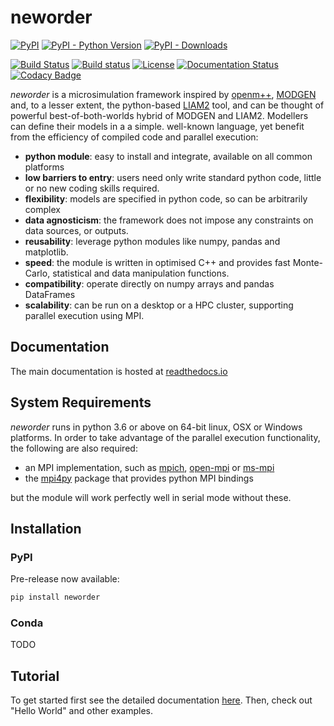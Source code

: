 # neworder

[![PyPI](https://img.shields.io/pypi/v/neworder)](https://pypi.org/project/neworder/)
[![PyPI - Python Version](https://img.shields.io/pypi/pyversions/neworder)](https://pypi.org/project/neworder/)
[![PyPI - Downloads](https://img.shields.io/pypi/dm/neworder)](https://pypi.org/project/neworder/)

[![Build Status](https://travis-ci.org/virgesmith/neworder.png?branch=master)](https://travis-ci.org/virgesmith/neworder) 
[![Build status](https://ci.appveyor.com/api/projects/status/oycn4is2insoiun7?svg=true)](https://ci.appveyor.com/project/virgesmith/neworder)
[![License](https://img.shields.io/github/license/mashape/apistatus.svg)](https://opensource.org/licenses/MIT)
[![Documentation Status](https://readthedocs.org/projects/neworder/badge/?version=latest)](https://neworder.readthedocs.io/en/latest/?badge=latest)
[![Codacy Badge](https://api.codacy.com/project/badge/Grade/2f3d4cbf0d174b07b527c64b700db77f)](https://www.codacy.com/app/virgesmith/neworder?utm_source=github.com&amp;utm_medium=referral&amp;utm_content=virgesmith/neworder&amp;utm_campaign=Badge_Grade)

*neworder* is a microsimulation framework inspired by [openm++](https://openmpp.org/), [MODGEN](https://www.statcan.gc.ca/eng/microsimulation/modgen/modgen) and, to a lesser extent, the python-based [LIAM2](http://liam2.plan.be/pages/about.html) tool, and can be thought of powerful best-of-both-worlds hybrid of MODGEN and LIAM2. Modellers can define their models in a a simple. well-known language, yet benefit from the efficiency of compiled code and parallel execution:

- **python module**: easy to install and integrate, available on all common platforms
- **low barriers to entry**: users need only write standard python code, little or no new coding skills required.
- **flexibility**: models are specified in python code, so can be arbitrarily complex
- **data agnosticism**: the framework does not impose any constraints on data sources, or outputs.
- **reusability**: leverage python modules like numpy, pandas and matplotlib.
- **speed**: the module is written in optimised C++ and provides fast Monte-Carlo, statistical and data manipulation functions.
- **compatibility**: operate directly on numpy arrays and pandas DataFrames
- **scalability**: can be run on a desktop or a HPC cluster, supporting parallel execution using MPI.

## Documentation

The main documentation is hosted at [readthedocs.io](https://neworder.readthedocs.io)

## System Requirements

*neworder* runs in python 3.6 or above on 64-bit linux, OSX or Windows platforms. In order to take advantage of the parallel execution functionality, the following are also required: 

- an MPI implementation, such as [mpich](https://www.mpich.org/), [open-mpi](https://www.open-mpi.org/) or [ms-mpi](https://docs.microsoft.com/en-us/message-passing-interface/microsoft-mpi)
- the [mpi4py](https://mpi4py.readthedocs.io/en/stable/) package that provides python MPI bindings

but the module will work perfectly well in serial mode without these.

## Installation

### PyPI

Pre-release now available:

```bash
pip install neworder
```

### Conda

TODO

## Tutorial

To get started first see the detailed documentation [here](https://neworder.readthedocs.io). Then, check out "Hello World"
and other examples.
